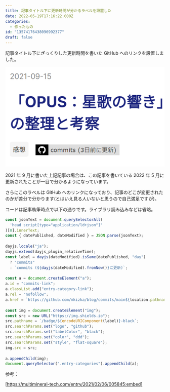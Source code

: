 ```yaml
---
title: 記事タイトル下に更新時間が分かるラベルを設置した
date: 2022-05-19T17:16:22.000Z
categories:
  - 作ったもの
id: "13574176438096992377"
draft: false
---
```


記事タイトル下にざっくりした更新時間を書いた GitHub へのリンクを設置しました。

<!-- more -->

![](../images/20220520015249.png)

2021 年 9 月に書いた上記記事の場合は、この記事を書いている 2022 年 5 月に更新されたことが一目で分かるようになっています。

さらにこのラベルは GitHub へのリンクになっており、記事のどこが変更されたのかが差分で分かります(とはいえ見る人いないと思うので自己満足ですが)。

コードは記事執筆時点で以下の通りです。ライブラリ読み込みなどは省略。

```javascript
const jsonText = document.querySelectorAll(
  'head script[type="application/ld+json"]'
)[0].innerText;
const { datePublished, dateModified } = JSON.parse(jsonText);

dayjs.locale("ja");
dayjs.extend(dayjs_plugin_relativeTime);
const label = dayjs(dateModified).isSame(datePublished, "day")
  ? "commits"
  : `commits (${dayjs(dateModified).fromNow()}に更新)`;

const a = document.createElement("a");
a.id = "commits-link";
a.classList.add("entry-category-link");
a.rel = "nofollow";
a.href = `https://github.com/mkizka/blog/commits/main${location.pathname}.md`;

const img = document.createElement("img");
const src = new URL("https://img.shields.io");
src.pathname = `/badge/${encodeURIComponent(label)}-black`;
src.searchParams.set("logo", "github");
src.searchParams.set("labelColor", "black");
src.searchParams.set("color", "ddd");
src.searchParams.set("style", "flat-square");
img.src = src;

a.appendChild(img);
document.querySelector(".entry-categories").appendChild(a);
```

参考：

[https://multimineral-tech.com/entry/2021/02/06/005845:embed]
